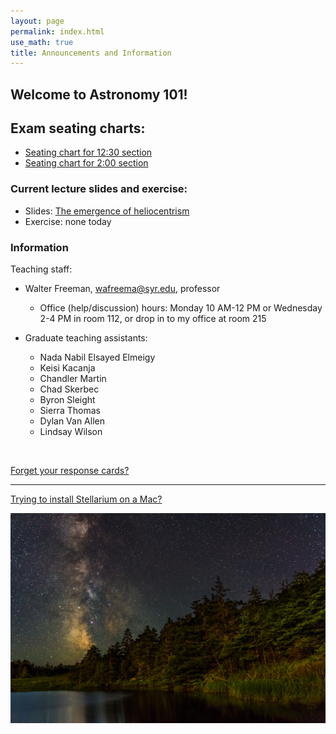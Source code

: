 ```yaml
---
layout: page 
permalink: index.html
use_math: true 
title: Announcements and Information
---
```


## Welcome to Astronomy 101!

## Exam seating charts:

* <a href="chart-secM001.pdf">Seating chart for 12:30 section</a>
* <a href="chart-secM002.pdf">Seating chart for 2:00 section</a>


### Current lecture slides and exercise:

* Slides: <a href="slides/lecture8/lecture8.pdf">The emergence of heliocentrism</a>
* Exercise: none today 



### Information

Teaching staff:

* Walter Freeman, <wafreema@syr.edu>, professor
  * Office (help/discussion) hours: Monday 10 AM-12 PM or Wednesday 2-4 PM in room 112, or drop in to my office at room 215

* Graduate teaching assistants:
  - Nada Nabil Elsayed Elmeigy
  - Keisi Kacanja
  - Chandler Martin
  - Chad Skerbec
  - Byron Sleight
  - Sierra Thomas
  - Dylan Van Allen
  - Lindsay Wilson
    
<br>


<a href="cards.html">Forget your response cards?</a>

---

<a href="stellarium-mac.html">Trying to install Stellarium on a Mac?</a>

<center> <img src="darkened-milky-way.jpg">
<br>
